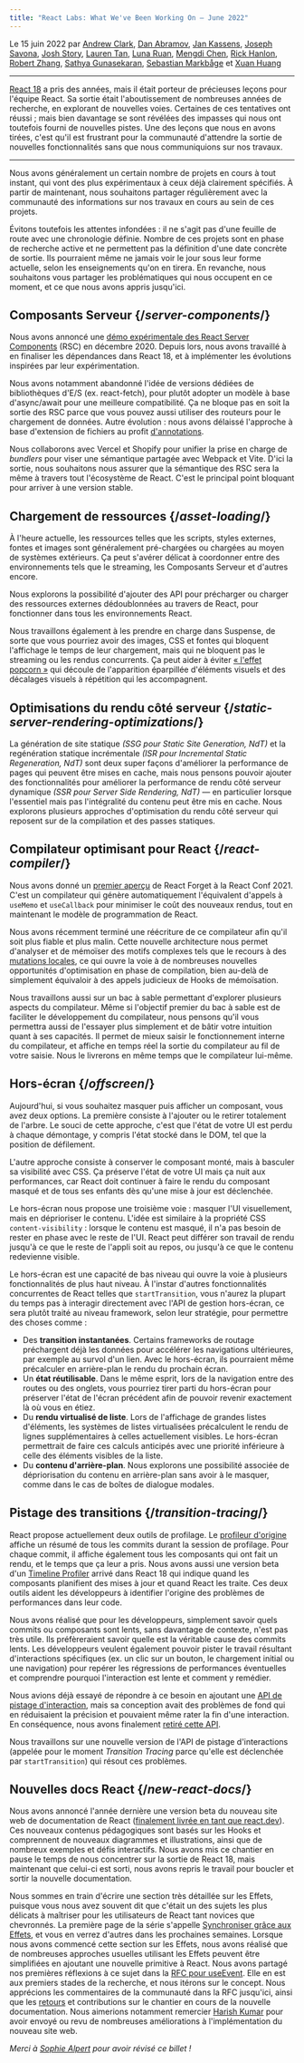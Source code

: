 ```yaml
---
title: "React Labs: What We've Been Working On – June 2022"
---
```


Le 15 juin 2022 par [Andrew Clark](https://twitter.com/acdlite), [Dan Abramov](https://twitter.com/dan_abramov), [Jan Kassens](https://twitter.com/kassens), [Joseph Savona](https://twitter.com/en_JS), [Josh Story](https://twitter.com/joshcstory), [Lauren Tan](https://twitter.com/potetotes), [Luna Ruan](https://twitter.com/lunaruan), [Mengdi Chen](https://twitter.com/mengdi_en), [Rick Hanlon](https://twitter.com/rickhanlonii), [Robert Zhang](https://twitter.com/jiaxuanzhang01), [Sathya Gunasekaran](https://twitter.com/_gsathya), [Sebastian Markbåge](https://twitter.com/sebmarkbage) et [Xuan Huang](https://twitter.com/Huxpro)

---

<Intro>

[React 18](/blog/2022/03/29/react-v18) a pris des années, mais il était porteur de précieuses leçons pour l'équipe React.  Sa sortie était l'aboutissement de nombreuses années de recherche, en explorant de nouvelles voies.  Certaines de ces tentatives ont réussi ; mais bien davantage se sont révélées des impasses qui nous ont toutefois fourni de nouvelles pistes.  Une des leçons que nous en avons tirées, c'est qu'il est frustrant pour la communauté d'attendre la sortie de nouvelles fonctionnalités sans que nous communiquions sur nos travaux.

</Intro>

---

Nous avons généralement un certain nombre de projets en cours à tout instant, qui vont des plus expérimentaux à ceux déjà clairement spécifiés. À partir de maintenant, nous souhaitons partager régulièrement avec la communauté des informations sur nos travaux en cours au sein de ces projets.

Évitons toutefois les attentes infondées : il ne s'agit pas d'une feuille de route avec une chronologie définie.  Nombre de ces projets sont en phase de recherche active et ne permettent pas la définition d'une date concrète de sortie.  Ils pourraient même ne jamais voir le jour sous leur forme actuelle, selon les enseignements qu'on en tirera.  En revanche, nous souhaitons vous partager les problématiques qui nous occupent en ce moment, et ce que nous avons appris jusqu'ici.

## Composants Serveur {/*server-components*/}

Nous avons annoncé une [démo expérimentale des React Server Components](/blog/2020/12/21/data-fetching-with-react-server-components) (RSC) en décembre 2020. Depuis lors, nous avons travaillé à en finaliser les dépendances dans React 18, et à implémenter les évolutions inspirées par leur expérimentation.

Nous avons notamment abandonné l'idée de versions dédiées de bibliothèques d'E/S (ex. react-fetch), pour plutôt adopter un modèle à base d'async/await pour une meilleure compatibilité. Ça ne bloque pas en soit la sortie des RSC parce que vous pouvez aussi utiliser des routeurs pour le chargement de données.  Autre évolution : nous avons délaissé l'approche à base d'extension de fichiers au profit [d'annotations](https://github.com/reactjs/rfcs/pull/189#issuecomment-1116482278).

Nous collaborons avec Vercel et Shopify pour unifier la prise en charge de *bundlers* pour viser une sémantique partagée avec Webpack et Vite. D'ici la sortie, nous souhaitons nous assurer que la sémantique des RSC sera la même à travers tout l'écosystème de React.  C'est le principal point bloquant pour arriver à une version stable.

## Chargement de ressources {/*asset-loading*/}

À l'heure actuelle, les ressources telles que les scripts, styles externes, fontes et images sont généralement pré-chargées ou chargées au moyen de systèmes extérieurs. Ça peut s'avérer délicat à coordonner entre des environnements tels que le streaming, les Composants Serveur et d'autres encore.

Nous explorons la possibilité d'ajouter des API pour précharger ou charger des ressources externes dédoublonnées au travers de React, pour fonctionner dans tous les environnements React.

Nous travaillons également à les prendre en charge dans Suspense, de sorte que vous pourriez avoir des images, CSS et fontes qui bloquent l'affichage le temps de leur chargement, mais qui ne bloquent pas le streaming ou les rendus concurrents.  Ça peut aider à éviter [« l'effet popcorn »](https://twitter.com/sebmarkbage/status/1516852731251724293) qui découle de l'apparition éparpillée d'éléments visuels et des décalages visuels à répétition qui les accompagnent.

## Optimisations du rendu côté serveur {/*static-server-rendering-optimizations*/}

La génération de site statique *(SSG pour Static Site Generation, NdT)* et la regénération statique incrémentale *(ISR pour Incremental Static Regeneration, NdT)* sont deux super façons d'améliorer la performance de pages qui peuvent être mises en cache, mais nous pensons pouvoir ajouter des fonctionnalités pour améliorer la performance de rendu côté serveur dynamique *(SSR pour Server Side Rendering, NdT)* — en particulier lorsque l'essentiel mais pas l'intégralité du contenu peut être mis en cache.  Nous explorons plusieurs approches d'optimisation du rendu côté serveur qui reposent sur de la compilation et des passes statiques.

## Compilateur optimisant pour React {/*react-compiler*/}

Nous avons donné un [premier aperçu](https://www.youtube.com/watch?v=lGEMwh32soc) de React Forget à la React Conf 2021. C'est un compilateur qui génère automatiquement l'équivalent d'appels à `useMemo` et `useCallback` pour minimiser le coût des nouveaux rendus, tout en maintenant le modèle de programmation de React.

Nous avons récemment terminé une réécriture de ce compilateur afin qu'il soit plus fiable et plus malin.  Cette nouvelle architecture nous permet d'analyser et de mémoïser des motifs complexes tels que le recours à des [mutations locales](/learn/keeping-components-pure#local-mutation-your-components-little-secret), ce qui ouvre la voie à de nombreuses nouvelles opportunités d'optimisation en phase de compilation, bien au-delà de simplement équivaloir à des appels judicieux de Hooks de mémoïsation.

Nous travaillons aussi sur un bac à sable permettant d'explorer plusieurs aspects du compilateur. Même si l'objectif premier du bac à sable est de faciliter le développement du compilateur, nous pensons qu'il vous permettra aussi de l'essayer plus simplement et de bâtir votre intuition quant à ses capacités. Il permet de mieux saisir le fonctionnement interne du compilateur, et affiche en temps réel la sortie du compilateur au fil de votre saisie. Nous le livrerons en même temps que le compilateur lui-même.

## Hors-écran {/*offscreen*/}

Aujourd'hui, si vous souhaitez masquer puis afficher un composant, vous avez deux options. La première consiste à l'ajouter ou le retirer totalement de l'arbre. Le souci de cette approche, c'est que l'état de votre UI est perdu à chaque démontage, y compris l'état stocké dans le DOM, tel que la position de défilement.

L'autre approche consiste à conserver le composant monté, mais à basculer sa visibilité avec CSS.  Ça préserve l'état de votre UI mais ça nuit aux performances, car React doit continuer à faire le rendu du composant masqué et de tous ses enfants dès qu'une mise à jour est déclenchée.

Le hors-écran nous propose une troisième voie : masquer l'UI visuellement, mais en déprioriser le contenu.  L'idée est similaire à la propriété CSS `content-visibility` : lorsque le contenu est masqué, il n'a pas besoin de rester en phase avec le reste de l'UI. React peut différer son travail de rendu jusqu'à ce que le reste de l'appli soit au repos, ou jusqu'à ce que le contenu redevienne visible.

Le hors-écran est une capacité de bas niveau qui ouvre la voie à plusieurs fonctionnalités de plus haut niveau. À l'instar d'autres fonctionnalités concurrentes de React telles que `startTransition`, vous n'aurez la plupart du temps pas à interagir directement avec l'API de gestion hors-écran, ce sera plutôt traité au niveau framework, selon leur stratégie, pour permettre des choses comme :

* Des **transition instantanées**. Certains frameworks de routage préchargent déjà les données pour accélérer les navigations ultérieures, par exemple au survol d'un lien. Avec le hors-écran, ils pourraient même précalculer en arrière-plan le rendu du prochain écran.
* Un **état réutilisable**. Dans le même esprit, lors de la navigation entre des routes ou des onglets, vous pourriez tirer parti du hors-écran pour préserver l'état de l'écran précédent afin de pouvoir revenir exactement là où vous en étiez.
* Du **rendu virtualisé de liste**.  Lors de l'affichage de grandes listes d'éléments, les systèmes de listes virtualisées précalculent le rendu de lignes supplémentaires à celles actuellement visibles. Le hors-écran permettrait de faire ces calculs anticipés avec une priorité inférieure à celle des éléments visibles de la liste.
* Du **contenu d'arrière-plan**. Nous explorons une possibilité associée de dépriorisation du contenu en arrière-plan sans avoir à le masquer, comme dans le cas de boîtes de dialogue modales.

## Pistage des transitions {/*transition-tracing*/}

React propose actuellement deux outils de profilage. Le [profileur d'origine](https://fr.legacy.reactjs.org/blog/2018/09/10/introducing-the-react-profiler.html) affiche un résumé de tous les commits durant la session de profilage. Pour chaque commit, il affiche également tous les composants qui ont fait un rendu, et le temps que ça leur a pris. Nous avons aussi une version beta d'un [Timeline Profiler](https://github.com/reactwg/react-18/discussions/76) arrivé dans React 18 qui indique quand les composants planifient des mises à jour et quand React les traite. Ces deux outils aident les développeurs à identifier l'origine des problèmes de performances dans leur code.

Nous avons réalisé que pour les développeurs, simplement savoir quels commits ou composants sont lents, sans davantage de contexte, n'est pas très utile. Ils préfèreraient savoir quelle est la véritable cause des commits lents. Les développeurs veulent également pouvoir pister le travail résultant d'interactions spécifiques (ex. un clic sur un bouton, le chargement initial ou une navigation) pour repérer les régressions de performances éventuelles et comprendre pourquoi l'interaction est lente et comment y remédier.

Nous avions déjà essayé de répondre à ce besoin en ajoutant une [API de pistage d'interaction](https://gist.github.com/bvaughn/8de925562903afd2e7a12554adcdda16), mais sa conception avait des problèmes de fond qui en réduisaient la précision et pouvaient même rater la fin d'une interaction. En conséquence, nous avons finalement [retiré cette API](https://github.com/facebook/react/pull/20037).

Nous travaillons sur une nouvelle version de l'API de pistage d'interactions (appelée pour le moment *Transition Tracing* parce qu'elle est déclenchée par `startTransition`) qui résout ces problèmes.

## Nouvelles docs React {/*new-react-docs*/}

Nous avons annoncé l'année dernière une version beta du nouveau site web de documentation de React ([finalement livrée en tant que react.dev](/blog/2023/03/16/introducing-react-dev)). Ces nouveaux contenus pédagogiques sont basés sur les Hooks et comprennent de nouveaux diagrammes et illustrations, ainsi que de nombreux exemples et défis interactifs.  Nous avons mis ce chantier en pause le temps de nous concentrer sur la sortie de React 18, mais maintenant que celui-ci est sorti, nous avons repris le travail pour boucler et sortir la nouvelle documentation.

Nous sommes en train d'écrire une section très détaillée sur les Effets, puisque vous nous avez souvent dit que c'était un des sujets les plus délicats à maîtriser pour les utilisateurs de React tant novices que chevronnés. La première page de la série s'appelle [Synchroniser grâce aux Effets](/learn/synchronizing-with-effects), et vous en verrez d'autres dans les prochaines semaines.  Lorsque nous avons commencé cette section sur les Effets, nous avons réalisé que de nombreuses approches usuelles utilisant les Effets peuvent être simplifiées en ajoutant une nouvelle primitive à React. Nous avons partagé nos premières réflexions à ce sujet dans la [RFC pour useEvent](https://github.com/reactjs/rfcs/pull/220). Elle en est aux premiers stades de la recherche, et nous itérons sur le concept. Nous apprécions les commentaires de la communauté dans la RFC jusqu'ici, ainsi que les [retours](https://github.com/reactjs/reactjs.org/issues/3308) et contributions sur le chantier en cours de la nouvelle documentation.  Nous aimerions notamment remercier [Harish Kumar](https://github.com/harish-sethuraman) pour avoir envoyé ou revu de nombreuses améliorations à l'implémentation du nouveau site web.

*Merci à [Sophie Alpert](https://twitter.com/sophiebits) pour avoir révisé ce billet !*
